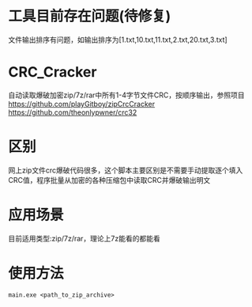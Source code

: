 # 工具目前存在问题(待修复)
文件输出排序有问题，如输出排序为[1.txt,10.txt,11.txt,2.txt,20.txt,3.txt]

# CRC_Cracker
自动读取爆破加密zip/7z/rar中所有1-4字节文件CRC，按顺序输出，参照项目
<br /> https://github.com/playGitboy/zipCrcCracker <br />
https://github.com/theonlypwner/crc32

# 区别
网上zip文件crc爆破代码很多，这个脚本主要区别是不需要手动提取逐个填入CRC值，程序批量从加密的各种压缩包中读取CRC并爆破输出明文

# 应用场景
目前适用类型:zip/7z/rar，理论上7z能看的都能看

# 使用方法
```
main.exe <path_to_zip_archive>
```



